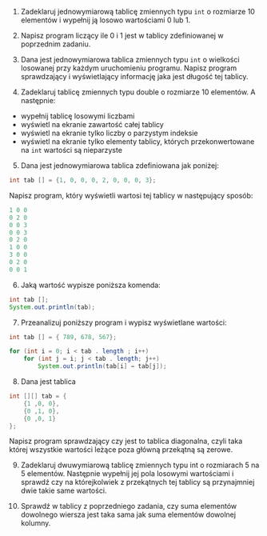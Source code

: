 1. Zadeklaruj jednowymiarową tablicę zmiennych typu `int` o rozmiarze 10 elementów i wypełnij ją losowo wartościami 0 lub 1.

2. Napisz program liczący ile 0 i 1 jest w tablicy zdefiniowanej w poprzednim zadaniu.

3. Dana jest jednowymiarowa tablica zmiennych typu `int` o wielkości losowanej przy każdym uruchomieniu programu. Napisz program sprawdzający i wyświetlający informację jaka jest długość tej tablicy.

4. Zadeklaruj tablicę zmiennych typu double o rozmiarze 10 elementów. A następnie:
* wypełnij tablicę losowymi liczbami
* wyświetl na ekranie zawartość całej tablicy
* wyświetl na ekranie tylko liczby o parzystym indeksie
* wyświetl na ekranie tylko elementy tablicy, których przekonwertowane na `int` wartości są nieparzyste

5. Dana jest jednowymiarowa tablica zdefiniowana jak poniżej:

``` java
int tab [] = {1, 0, 0, 0, 2, 0, 0, 0, 3};
```
Napisz program, który wyświetli wartosi tej tablicy w następujący sposób:

``` java
1 0 0
0 2 0
0 0 3
0 0 3
0 2 0
1 0 0
3 0 0
0 2 0
0 0 1
```

6. Jaką wartość wypisze poniższa komenda:
``` java
int tab [];
System.out.println(tab);
```

7. Przeanalizuj poniższy program i wypisz wyświetlane wartości:

``` java
int tab [] = { 789, 678, 567};

for (int i = 0; i < tab . length ; i++)
    for (int j = i; j < tab . length; j++)
        System.out.println(tab[i] − tab[j]);
```

8. Dana jest tablica

``` java
int [][] tab = {
    {1 ,0, 0},
    {0 ,1, 0},
    {0 ,0, 1}
};
```

Napisz program sprawdzający czy jest to tablica diagonalna, czyli taka której wszystkie wartości leżące poza główną przekątną są zerowe.

9. Zadeklaruj dwuwymiarową tablicę zmiennych typu int o rozmiarach 5 na 5 elementów. Następnie wypełnij jej pola losowymi wartościami i sprawdź czy na którejkolwiek z przekątnych tej tablicy są przynajmniej dwie takie same wartości.

10. Sprawdź w tablicy z poprzedniego zadania, czy suma elementów dowolnego wiersza jest taka sama jak suma elementów dowolnej kolumny.